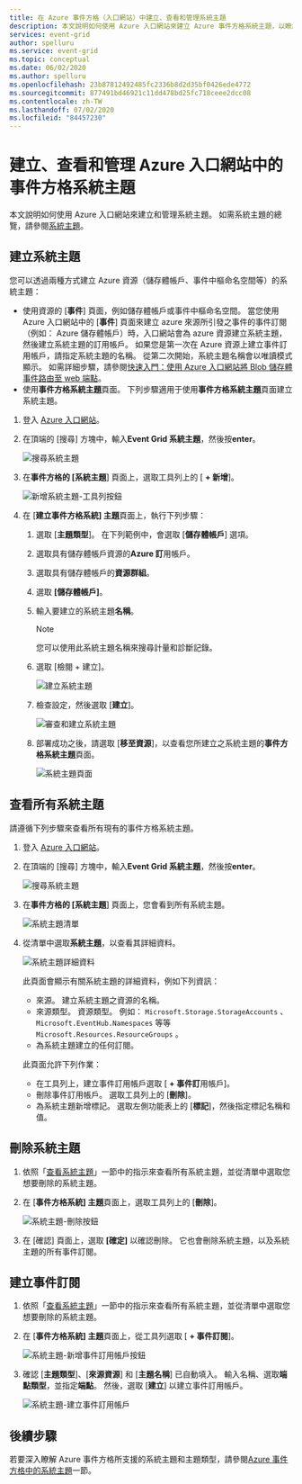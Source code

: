 ```yaml
---
title: 在 Azure 事件方格（入口網站）中建立、查看和管理系統主題
description: 本文說明如何使用 Azure 入口網站來建立 Azure 事件方格系統主題，以瞭解如何查看現有的系統主題。
services: event-grid
author: spelluru
ms.service: event-grid
ms.topic: conceptual
ms.date: 06/02/2020
ms.author: spelluru
ms.openlocfilehash: 23b87812492485fc2336b8d2d35bf0426ede4772
ms.sourcegitcommit: 877491bd46921c11dd478bd25fc718ceee2dcc08
ms.contentlocale: zh-TW
ms.lasthandoff: 07/02/2020
ms.locfileid: "84457230"
---
```

# <a name="create-view-and-manage-event-grid-system-topics-in-the-azure-portal"></a>建立、查看和管理 Azure 入口網站中的事件方格系統主題
本文說明如何使用 Azure 入口網站來建立和管理系統主題。 如需系統主題的總覽，請參閱[系統主題](system-topics.md)。

## <a name="create-a-system-topic"></a>建立系統主題
您可以透過兩種方式建立 Azure 資源（儲存體帳戶、事件中樞命名空間等）的系統主題：

- 使用資源的 [**事件**] 頁面，例如儲存體帳戶或事件中樞命名空間。 當您使用 Azure 入口網站中的 [**事件**] 頁面來建立 azure 來源所引發之事件的事件訂閱（例如： Azure 儲存體帳戶）時，入口網站會為 azure 資源建立系統主題，然後建立系統主題的訂用帳戶。 如果您是第一次在 Azure 資源上建立事件訂用帳戶，請指定系統主題的名稱。 從第二次開始，系統主題名稱會以唯讀模式顯示。 如需詳細步驟，請參閱[快速入門：使用 Azure 入口網站將 Blob 儲存體事件路由至 web 端點](blob-event-quickstart-portal.md#subscribe-to-the-blob-storage)。
- 使用**事件方格系統主題**頁面。 下列步驟適用于使用**事件方格系統主題**頁面建立系統主題。 

1. 登入 [Azure 入口網站](https://portal.azure.com)。
2. 在頂端的 [搜尋] 方塊中，輸入**Event Grid 系統主題**，然後按**enter**。 

    ![搜尋系統主題](./media/create-view-manage-system-topics/search-system-topics.png)
3. 在**事件方格的 [系統主題**] 頁面上，選取工具列上的 [ **+ 新增**]。

    ![新增系統主題-工具列按鈕](./media/create-view-manage-system-topics/add-system-topic-menu.png)
4. 在 [**建立事件方格系統] 主題**頁面上，執行下列步驟：
    1. 選取 [**主題類型**]。 在下列範例中，會選取 [**儲存體帳戶**] 選項。 
    2. 選取具有儲存體帳戶資源的**Azure 訂**用帳戶。 
    3. 選取具有儲存體帳戶的**資源群組**。 
    4. 選取 **[儲存體帳戶]**。 
    5. 輸入要建立的系統主題**名稱**。 
    
        > [!NOTE]
        > 您可以使用此系統主題名稱來搜尋計量和診斷記錄。
    6. 選取 [檢閱 + 建立]。

        ![建立系統主題](./media/create-view-manage-system-topics/create-event-grid-system-topic-page.png)
    5. 檢查設定，然後選取 [**建立**]。 
        
        ![審查和建立系統主題](./media/create-view-manage-system-topics/system-topic-review-create.png)
    6. 部署成功之後，請選取 [**移至資源**]，以查看您所建立之系統主題的**事件方格系統主題**頁面。 

        ![系統主題頁面](./media/create-view-manage-system-topics/system-topic-page.png)


## <a name="view-all-system-topics"></a>查看所有系統主題
請遵循下列步驟來查看所有現有的事件方格系統主題。 

1. 登入 [Azure 入口網站](https://portal.azure.com)。
2. 在頂端的 [搜尋] 方塊中，輸入**Event Grid 系統主題**，然後按**enter**。 

    ![搜尋系統主題](./media/create-view-manage-system-topics/search-system-topics.png)
3. 在**事件方格的 [系統主題**] 頁面上，您會看到所有系統主題。 

    ![系統主題清單](./media/create-view-manage-system-topics/list-system-topics.png)
4. 從清單中選取**系統主題**，以查看其詳細資料。 

    ![系統主題詳細資料](./media/create-view-manage-system-topics/system-topic-details.png)

    此頁面會顯示有關系統主題的詳細資料，例如下列資訊： 
    - 來源。 建立系統主題之資源的名稱。
    - 來源類型。 資源類型。 例如： `Microsoft.Storage.StorageAccounts` 、 `Microsoft.EventHub.Namespaces` 等等 `Microsoft.Resources.ResourceGroups` 。
    - 為系統主題建立的任何訂閱。

    此頁面允許下列作業：
    - 在工具列上，建立事件訂用帳戶選取 [ **+ 事件訂**用帳戶]。 
    - 刪除事件訂用帳戶。 選取工具列上的 [**刪除**]。 
    - 為系統主題新增標記。 選取左側功能表上的 [**標記**]，然後指定標記名稱和值。 


## <a name="delete-a-system-topic"></a>刪除系統主題
1. 依照「[查看系統主題](#view-all-system-topics)」一節中的指示來查看所有系統主題，並從清單中選取您想要刪除的系統主題。 
2. 在 [**事件方格系統] 主題**頁面上，選取工具列上的 [**刪除**]。 

    ![系統主題-刪除按鈕](./media/create-view-manage-system-topics/system-topic-delete-button.png)
3. 在 [確認] 頁面上，選取 **[確定]** 以確認刪除。 它也會刪除系統主題，以及系統主題的所有事件訂閱。  

## <a name="create-an-event-subscription"></a>建立事件訂閱
1. 依照「[查看系統主題](#view-all-system-topics)」一節中的指示來查看所有系統主題，並從清單中選取您想要刪除的系統主題。 
2. 在 [**事件方格系統] 主題**頁面上，從工具列選取 [ **+ 事件訂閱**]。 

    ![系統主題-新增事件訂用帳戶按鈕](./media/create-view-manage-system-topics/add-event-subscription-button.png)
3. 確認 [**主題類型**]、[**來源資源**] 和 [**主題名稱**] 已自動填入。 輸入名稱、選取**端點類型**，並指定**端點**。 然後，選取 [**建立**] 以建立事件訂用帳戶。 

    ![系統主題-建立事件訂用帳戶](./media/create-view-manage-system-topics/create-event-subscription.png)

## <a name="next-steps"></a>後續步驟
若要深入瞭解 Azure 事件方格所支援的系統主題和主題類型，請參閱[Azure 事件方格中的系統主題](system-topics.md)一節。 
